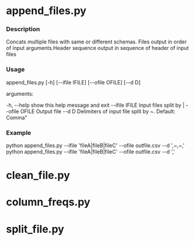 # append_files.py

### Description
Concats multiple files with same or different schemas. Files output in order of input arguments.Header sequence output in sequence of header of input files

### Usage 
append_files.py [-h] [--ifile IFILE] [--ofile OFILE] [--d D]

arguments:

  -h, --help     show this help message and exit
  --ifile IFILE  Input files split by |
  --ofile OFILE  Output file
  --d D          Delimiters of input file split by ~. Default: Comma"
  
### Example  
python append_files.py --ifile 'fileA|fileB|fileC' --ofile outfile.csv --d ',~,~,'
python append_files.py --ifile 'fileA|fileB|fileC' --ofile outfile.csv --d ','

# clean_file.py
# column_freqs.py
# split_file.py
